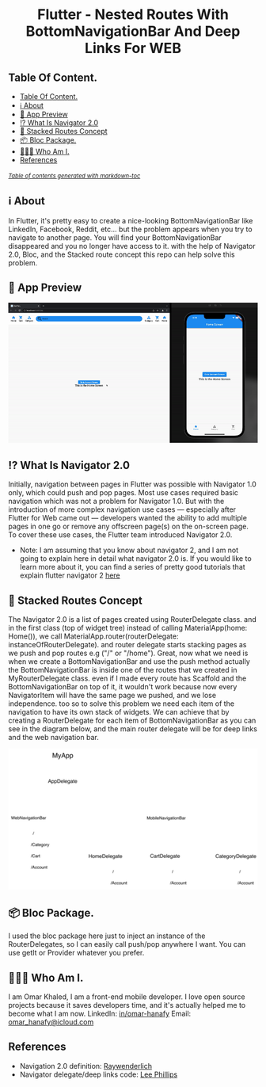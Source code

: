 <p align="center">
<h1 align="center">Flutter - Nested Routes With BottomNavigationBar And Deep Links For WEB</h1>

## Table Of Content.

- [Table Of Content.](#table-of-content)
- [ℹ️ About](#---about)
- [📱 App Preview](#---app-preview)
- [⁉️️ What Is Navigator 2.0](#----what-is-navigator-20)
- [📑 Stacked Routes Concept](#---stacked-routes-concept)
- [📦 Bloc Package.](#---bloc-package)
- [👨🏽‍💻 Who Am I.](#--------who-am-i)
- [References](#references)

<small><i><a href='http://ecotrust-canada.github.io/markdown-toc/'>Table of contents generated with markdown-toc</a></i></small>

## ℹ️ About

In Flutter, it's pretty easy to create a nice-looking BottomNavigationBar like LinkedIn, Facebook, Reddit, etc... but the problem appears when you try to navigate to another page. You will find your BottomNavigationBar disappeared and you no longer have access to it. with the help of Navigator 2.0, Bloc, and the Stacked route concept this repo can help solve this problem.

## 📱 App Preview
![](readme_assets/screen_rec_nested_navbar_small.gif)

## ⁉️️ What Is Navigator 2.0
Initially, navigation between pages in Flutter was possible with Navigator 1.0 only, which could push and pop pages. Most use cases required basic navigation which was not a problem for Navigator 1.0. But with the introduction of more complex navigation use cases — especially after Flutter for Web came out — developers wanted the ability to add multiple pages in one go or remove any offscreen page(s) on the on-screen page. To cover these use cases, the Flutter team introduced Navigator 2.0.
- Note: I am assuming that you know about navigator 2, and I am not going to explain here in detail what navigator 2.0 is. If you would like to learn more about it, you can find a series of pretty good tutorials that explain flutter navigator 2 [here](https://medium.com/geekculture/a-simpler-guide-to-flutter-navigator-2-0-part-i-70623cedc93b)

## 📑 Stacked Routes Concept
The Navigator 2.0 is a list of pages created using RouterDelegate class. and in the first class (top of widget tree) instead of calling MaterialApp(home: Home()), we call MaterialApp.router(routerDelegate: instanceOfRouterDelegate). and router delegate starts stacking pages as we push and pop routes e.g ("/" or "/home"). Great, now what we need is when we create a BottomNavigationBar and use the push method actually the BottomNavigationBar is inside one of the routes that we created in MyRouterDelegate class. even if I made every route has Scaffold and the BottomNavigationBar on top of it, it wouldn't work because now every NavigatorItem will have the same page we pushed, and we lose independence. too so to solve this problem we need each item of the navigation to have its own stack of widgets. We can achieve that by creating a RouterDelegate for each item of BottomNavigationBar as you can see in the diagram below, and the main router delegate will be for deep links and the web navigation bar.

![](readme_assets/explain_nested_navbar.png)

## 📦 Bloc Package.
I used the bloc package here just to inject an instance of the RouterDelegates, so I can easily call push/pop anywhere I want. You can use getIt or Provider whatever you prefer.

## 👨🏽‍💻 Who Am I.
I am Omar Khaled, I am a front-end mobile developer. I love open source projects because it saves developers time, and it's actually helped me to become what I am now.
LinkedIn: [in/omar-hanafy](https://www.linkedin.com/in/omar-hanafy)
Email: omar_hanafy@icloud.com

## References
- Navigation 2.0 definition: [Raywenderlich](https://www.raywenderlich.com/19457817-flutter-navigator-2-0-and-deep-links)
- Navigator delegate/deep links code: [Lee Phillips](https://github.com/theLee3/flutter_nav_demo)